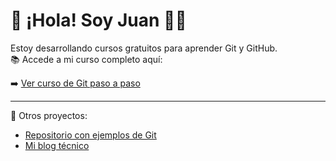 # 👋 ¡Hola! Soy Juan 👨‍💻

Estoy desarrollando cursos gratuitos para aprender Git y GitHub.  
📚 Accede a mi curso completo aquí:

➡️ [Ver curso de Git paso a paso](https://github.com/juan123XC/curso-git/wiki)

---

📌 Otros proyectos:
- [Repositorio con ejemplos de Git](https://github.com/juan123XC/git-ejemplos)
- [Mi blog técnico](https://juanblog.dev)
